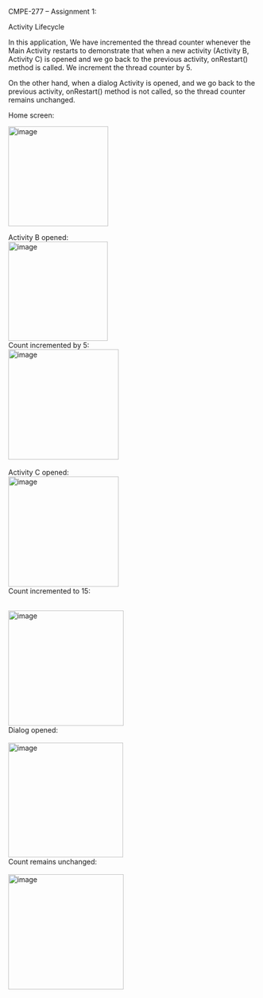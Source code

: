 CMPE-277 – Assignment 1:

Activity Lifecycle

In this application, We have incremented the thread counter whenever the Main Activity restarts to demonstrate that when a new activity (Activity B, Activity C) is opened and we go back to the previous activity, onRestart() method is called. We increment the thread counter by 5.

On the other hand, when a dialog Activity is opened, and we go back to the previous activity, onRestart() method is not called, so the thread counter remains unchanged.

Home screen:

<img width="201" alt="image" src="https://github.com/hhh99-hub/Android_Lifecycle/blob/main/Images/pic1.png?raw=true">

</br>

Activity B opened:
</br>
<img width="200" alt="image" src="https://github.com/hhh99-hub/Android_Lifecycle/blob/main/Images/pic2.png?raw=true">
</br>
Count incremented by 5:
</br>
<img width="222" alt="image" src="https://github.com/hhh99-hub/Android_Lifecycle/blob/main/Images/pic2.png?raw=true">
</br>
</br>
Activity C opened:
</br>
<img width="222" alt="image" src="https://github.com/hhh99-hub/Android_Lifecycle/blob/main/Images/pic3.png?raw=true">
</br>
Count incremented to 15:
</br>
</br>

<img width="232" alt="image" src="https://github.com/hhh99-hub/Android_Lifecycle/blob/main/Images/pic4.png?raw=true">

</br>
Dialog opened:
</br>
</br>
<img width="231" alt="image" src="https://github.com/hhh99-hub/Android_Lifecycle/blob/main/Images/pic%206%20.png?raw=true">
</br>
Count remains unchanged:
</br>
</br>
<img width="232" alt="image" src="https://github.com/hhh99-hub/Android_Lifecycle/blob/main/Images/pic4.png?raw=true">






